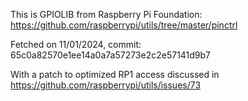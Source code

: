 This is GPIOLIB from Raspberry Pi Foundation:
https://github.com/raspberrypi/utils/tree/master/pinctrl

Fetched on 11/01/2024, commit: 65c0a82570e1ee14a0a7a57273e2c2e57141d9b7

With a patch to optimized RP1 access discussed in https://github.com/raspberrypi/utils/issues/73
